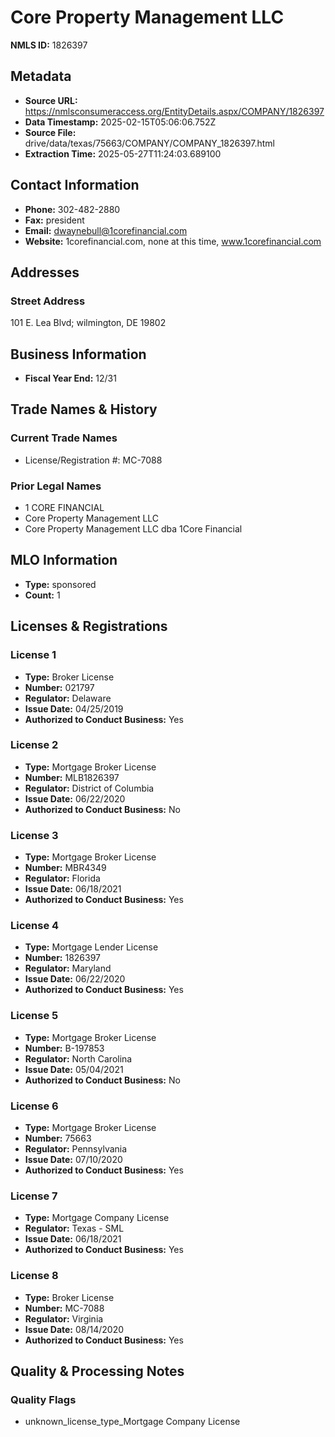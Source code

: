 # Core Property Management LLC

**NMLS ID:** 1826397

## Metadata
- **Source URL:** https://nmlsconsumeraccess.org/EntityDetails.aspx/COMPANY/1826397
- **Data Timestamp:** 2025-02-15T05:06:06.752Z
- **Source File:** drive/data/texas/75663/COMPANY/COMPANY_1826397.html
- **Extraction Time:** 2025-05-27T11:24:03.689100

## Contact Information
- **Phone:** 302-482-2880
- **Fax:** president
- **Email:** dwaynebull@1corefinancial.com
- **Website:** 1corefinancial.com, none at this time, www.1corefinancial.com

## Addresses
### Street Address
101 E. Lea Blvd; wilmington, DE 19802

## Business Information
- **Fiscal Year End:** 12/31

## Trade Names & History
### Current Trade Names
- License/Registration #: MC-7088

### Prior Legal Names
- 1 CORE FINANCIAL
- Core Property Management LLC
- Core Property Management LLC dba 1Core Financial

## MLO Information
- **Type:** sponsored
- **Count:** 1

## Licenses & Registrations

### License 1
- **Type:** Broker License
- **Number:** 021797
- **Regulator:** Delaware
- **Issue Date:** 04/25/2019
- **Authorized to Conduct Business:** Yes

### License 2
- **Type:** Mortgage Broker License
- **Number:** MLB1826397
- **Regulator:** District of Columbia
- **Issue Date:** 06/22/2020
- **Authorized to Conduct Business:** No

### License 3
- **Type:** Mortgage Broker License
- **Number:** MBR4349
- **Regulator:** Florida
- **Issue Date:** 06/18/2021
- **Authorized to Conduct Business:** Yes

### License 4
- **Type:** Mortgage Lender License
- **Number:** 1826397
- **Regulator:** Maryland
- **Issue Date:** 06/22/2020
- **Authorized to Conduct Business:** Yes

### License 5
- **Type:** Mortgage Broker License
- **Number:** B-197853
- **Regulator:** North Carolina
- **Issue Date:** 05/04/2021
- **Authorized to Conduct Business:** No

### License 6
- **Type:** Mortgage Broker License
- **Number:** 75663
- **Regulator:** Pennsylvania
- **Issue Date:** 07/10/2020
- **Authorized to Conduct Business:** Yes

### License 7
- **Type:** Mortgage Company License
- **Regulator:** Texas - SML
- **Issue Date:** 06/18/2021
- **Authorized to Conduct Business:** Yes

### License 8
- **Type:** Broker License
- **Number:** MC-7088
- **Regulator:** Virginia
- **Issue Date:** 08/14/2020
- **Authorized to Conduct Business:** Yes

## Quality & Processing Notes
### Quality Flags
- unknown_license_type_Mortgage Company License
